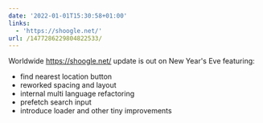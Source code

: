 ```yaml
---
date: '2022-01-01T15:30:58+01:00'
links:
  - 'https://shoogle.net/'
url: /1477286229804822533/
---
```

Worldwide https://shoogle.net/ update is out on New Year's Eve featuring:

* find nearest location button
* reworked spacing and layout 
* internal multi language refactoring
* prefetch search input
* introduce loader and other tiny improvements
